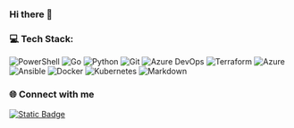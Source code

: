 ### Hi there 👋


### 💻 Tech Stack:
![PowerShell](https://img.shields.io/badge/PowerShell-012456.svg?style=flat&logo=PowerShell&logoColor=White)  ![Go](https://img.shields.io/badge/go-%2300ADD8.svg?style=flat&logo=go&logoColor=white)  ![Python](https://img.shields.io/badge/python-3670A0?style=flat&logo=python&logoColor=ffdd54)  ![Git](https://img.shields.io/badge/Git-ffffff.svg?style=flat&logo=Git&logoColor=White&link=https%3A%2F%2Fwww.linkedin.com%2Fin%2Fayushsn99)    ![Azure DevOps](https://img.shields.io/badge/AzureDevOps-2596be.svg?style=flat&logo=Azure%20DevOps&logoColor=White)  ![Terraform](https://img.shields.io/badge/terraform-%235835CC.svg?style=flat&logo=terraform&logoColor=white)  ![Azure](https://img.shields.io/badge/azure-%230072C6.svg?style=flat&logo=azure-devops&logoColor=white)  ![Ansible](https://img.shields.io/badge/ansible-%231A1918.svg?style=flat&logo=ansible&logoColor=white)  ![Docker](https://img.shields.io/badge/docker-%230db7ed.svg?style=flat&logo=docker&logoColor=white)  ![Kubernetes](https://img.shields.io/badge/kubernetes-%23326ce5.svg?style=flat&logo=kubernetes&logoColor=white)  ![Markdown](https://img.shields.io/badge/markdown-%23000000.svg?style=flat&logo=markdown&logoColor=white)

### 🌐 Connect with me 
<a href="https://www.linkedin.com/in/ayushsn99">
    <img alt="Static Badge" src="https://img.shields.io/badge/LinkedIn-0077b5.svg?style=flat&logo=LinkedIn&logoColor=White&link=https%3A%2F%2Fwww.linkedin.com%2Fin%2Fayushsn99">
</a>



<!--
**cloudwithayu/cloudwithayu** is a ✨ _special_ ✨ repository because its `README.md` (this file) appears on your GitHub profile.

Here are some ideas to get you started:

- 🔭 I’m currently working on ...
- 🌱 I’m currently learning ...
- 👯 I’m looking to collaborate on ...
- 🤔 I’m looking for help with ...
- 💬 Ask me about ...
- 📫 How to reach me: ...
- 😄 Pronouns: ...
- ⚡ Fun fact: ...
-->

